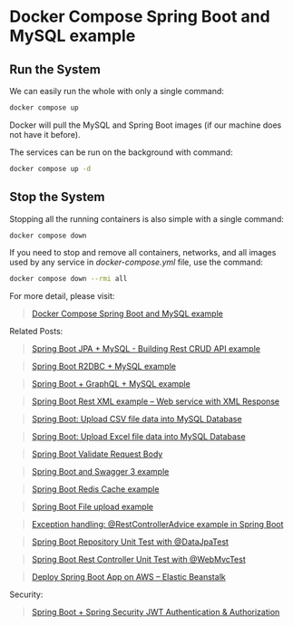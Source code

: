 # Docker Compose Spring Boot and MySQL example

## Run the System
We can easily run the whole with only a single command:
```bash
docker compose up
```

Docker will pull the MySQL and Spring Boot images (if our machine does not have it before).

The services can be run on the background with command:
```bash
docker compose up -d
```

## Stop the System
Stopping all the running containers is also simple with a single command:
```bash
docker compose down
```

If you need to stop and remove all containers, networks, and all images used by any service in <em>docker-compose.yml</em> file, use the command:
```bash
docker compose down --rmi all
```

For more detail, please visit:
> [Docker Compose Spring Boot and MySQL example](https://www.bezkoder.com/docker-compose-spring-boot-mysql/)

Related Posts:
> [Spring Boot JPA + MySQL - Building Rest CRUD API example](https://www.bezkoder.com/spring-boot-jpa-crud-rest-api/)

> [Spring Boot R2DBC + MySQL example](https://www.bezkoder.com/spring-r2dbc-mysql/)

> [Spring Boot + GraphQL + MySQL example](https://www.bezkoder.com/spring-boot-graphql-mysql-jpa/)

> [Spring Boot Rest XML example – Web service with XML Response](https://www.bezkoder.com/spring-boot-rest-xml/)

> [Spring Boot: Upload CSV file data into MySQL Database](https://www.bezkoder.com/spring-boot-upload-csv-file/)

> [Spring Boot: Upload Excel file data into MySQL Database](https://www.bezkoder.com/spring-boot-upload-excel-file-database/)

> [Spring Boot Validate Request Body](https://www.bezkoder.com/spring-boot-validate-request-body/)

> [Spring Boot and Swagger 3 example](https://www.bezkoder.com/spring-boot-swagger-3/)

> [Spring Boot Redis Cache example](https://www.bezkoder.com/spring-boot-redis-cache-example/)

> [Spring Boot File upload example](https://www.bezkoder.com/spring-boot-file-upload/)

> [Exception handling: @RestControllerAdvice example in Spring Boot](https://www.bezkoder.com/spring-boot-restcontrolleradvice/)

> [Spring Boot Repository Unit Test with @DataJpaTest](https://www.bezkoder.com/spring-boot-unit-test-jpa-repo-datajpatest/)

> [Spring Boot Rest Controller Unit Test with @WebMvcTest](https://www.bezkoder.com/spring-boot-webmvctest/)

> [Deploy Spring Boot App on AWS – Elastic Beanstalk](https://www.bezkoder.com/deploy-spring-boot-aws-eb/)

Security:
> [Spring Boot + Spring Security JWT Authentication & Authorization](https://www.bezkoder.com/spring-boot-jwt-authentication/)
